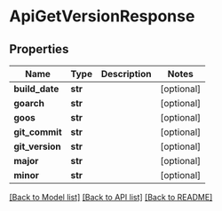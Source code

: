 # ApiGetVersionResponse

## Properties
Name | Type | Description | Notes
------------ | ------------- | ------------- | -------------
**build_date** | **str** |  | [optional]
**goarch** | **str** |  | [optional]
**goos** | **str** |  | [optional]
**git_commit** | **str** |  | [optional]
**git_version** | **str** |  | [optional]
**major** | **str** |  | [optional]
**minor** | **str** |  | [optional]

[[Back to Model list]](../README.md#documentation-for-models) [[Back to API list]](../README.md#documentation-for-api-endpoints) [[Back to README]](../README.md)
